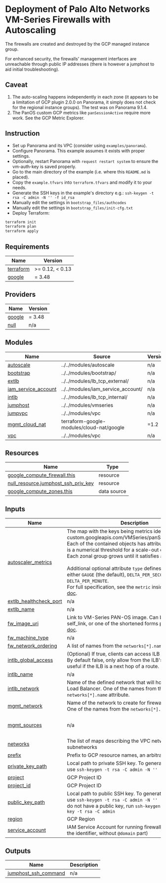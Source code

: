 # Deployment of Palo Alto Networks VM-Series Firewalls with Autoscaling

The firewalls are created and destroyed by the GCP managed instance group.

For enhanced security, the firewalls' management interfaces are unreachable through public IP addresses (there is however a jumphost to aid initial troubleshooting).

## Caveat

1. The auto-scaling happens independently in each zone (it appears to be a limitation of GCP plugin 2.0.0 on Panorama, it simply does not check for the regional instance groups). The test was on Panorama 9.1.4.
2. The PanOS custom GCP metrics like `panSessionActive` require more work. See the GCP Metric Explorer.

## Instruction

- Set up Panorama and its VPC (consider using `examples/panorama`).
- Configure Panorama. This example assumes it exists with proper settings.
- Optionally, restart Panorama with `request restart system` to ensure the vm-auth-key is saved properly.
- Go to the main directory of the example (i.e. where this `README.md` is placed).
- Copy the `example.tfvars` into `terraform.tfvars` and modify it to your needs.
- Generate the SSH keys in the example's directory e.g.: `ssh-keygen -t rsa -C admin -N '' -f id_rsa`
- Manually edit the settings in `bootstrap_files/authcodes`
- Manually edit the settings in `bootstrap_files/init-cfg.txt`
- Deploy Terraform:

```sh
terraform init
terraform plan
terraform apply
```

<!-- BEGINNING OF PRE-COMMIT-TERRAFORM DOCS HOOK -->
## Requirements

| Name | Version |
|------|---------|
| <a name="requirement_terraform"></a> [terraform](#requirement\_terraform) | >= 0.12, < 0.13 |
| <a name="requirement_google"></a> [google](#requirement\_google) | = 3.48 |

## Providers

| Name | Version |
|------|---------|
| <a name="provider_google"></a> [google](#provider\_google) | = 3.48 |
| <a name="provider_null"></a> [null](#provider\_null) | n/a |

## Modules

| Name | Source | Version |
|------|--------|---------|
| <a name="module_autoscale"></a> [autoscale](#module\_autoscale) | ../../modules/autoscale | n/a |
| <a name="module_bootstrap"></a> [bootstrap](#module\_bootstrap) | ../../modules/bootstrap/ | n/a |
| <a name="module_extlb"></a> [extlb](#module\_extlb) | ../../modules/lb_tcp_external/ | n/a |
| <a name="module_iam_service_account"></a> [iam\_service\_account](#module\_iam\_service\_account) | ../../modules/iam_service_account/ | n/a |
| <a name="module_intlb"></a> [intlb](#module\_intlb) | ../../modules/lb_tcp_internal/ | n/a |
| <a name="module_jumphost"></a> [jumphost](#module\_jumphost) | ../../modules/vmseries | n/a |
| <a name="module_jumpvpc"></a> [jumpvpc](#module\_jumpvpc) | ../../modules/vpc | n/a |
| <a name="module_mgmt_cloud_nat"></a> [mgmt\_cloud\_nat](#module\_mgmt\_cloud\_nat) | terraform-google-modules/cloud-nat/google | =1.2 |
| <a name="module_vpc"></a> [vpc](#module\_vpc) | ../../modules/vpc | n/a |

## Resources

| Name | Type |
|------|------|
| [google_compute_firewall.this](https://registry.terraform.io/providers/hashicorp/google/3.48/docs/resources/compute_firewall) | resource |
| [null_resource.jumphost_ssh_priv_key](https://registry.terraform.io/providers/hashicorp/null/latest/docs/resources/resource) | resource |
| [google_compute_zones.this](https://registry.terraform.io/providers/hashicorp/google/3.48/docs/data-sources/compute_zones) | data source |

## Inputs

| Name | Description | Type | Default | Required |
|------|-------------|------|---------|:--------:|
| <a name="input_autoscaler_metrics"></a> [autoscaler\_metrics](#input\_autoscaler\_metrics) | The map with the keys being metrics identifiers (e.g. custom.googleapis.com/VMSeries/panSessionUtilization).<br>Each of the contained objects has attribute `target` which is a numerical threshold for a scale-out or a scale-in.<br>Each zonal group grows until it satisfies all the targets.<br><br>Additional optional attribute `type` defines the metric as either `GAUGE` (the default), `DELTA_PER_SECOND`, or `DELTA_PER_MINUTE`.<br>For full specification, see the `metric` inside the [provider doc](https://registry.terraform.io/providers/hashicorp/google/latest/docs/resources/compute_autoscaler). | `map` | <pre>{<br>  "custom.googleapis.com/VMSeries/panSessionActive": {<br>    "target": 100<br>  }<br>}</pre> | no |
| <a name="input_extlb_healthcheck_port"></a> [extlb\_healthcheck\_port](#input\_extlb\_healthcheck\_port) | n/a | `number` | `80` | no |
| <a name="input_extlb_name"></a> [extlb\_name](#input\_extlb\_name) | n/a | `string` | `"as4-fw-extlb"` | no |
| <a name="input_fw_image_uri"></a> [fw\_image\_uri](#input\_fw\_image\_uri) | Link to VM-Series PAN-OS image. Can be either a full self\_link, or one of the shortened forms per the [provider doc](https://registry.terraform.io/providers/hashicorp/google/latest/docs/resources/compute_instance#image). | `string` | `"https://www.googleapis.com/compute/v1/projects/paloaltonetworksgcp-public/global/images/vmseries-byol-912"` | no |
| <a name="input_fw_machine_type"></a> [fw\_machine\_type](#input\_fw\_machine\_type) | n/a | `string` | `"n1-standard-4"` | no |
| <a name="input_fw_network_ordering"></a> [fw\_network\_ordering](#input\_fw\_network\_ordering) | A list of names from the `networks[*].name` attributes. | `list` | `[]` | no |
| <a name="input_intlb_global_access"></a> [intlb\_global\_access](#input\_intlb\_global\_access) | (Optional) If true, clients can access ILB from all regions. By default false, only allow from the ILB's local region; useful if the ILB is a next hop of a route. | `bool` | `false` | no |
| <a name="input_intlb_name"></a> [intlb\_name](#input\_intlb\_name) | n/a | `string` | `"as4-fw-intlb"` | no |
| <a name="input_intlb_network"></a> [intlb\_network](#input\_intlb\_network) | Name of the defined network that will host the Internal Load Balancer. One of the names from the `networks[*].name` attribute. | `any` | n/a | yes |
| <a name="input_mgmt_network"></a> [mgmt\_network](#input\_mgmt\_network) | Name of the network to create for firewall management. One of the names from the `networks[*].name` attribute. | `any` | n/a | yes |
| <a name="input_mgmt_sources"></a> [mgmt\_sources](#input\_mgmt\_sources) | n/a | `list(string)` | <pre>[<br>  "0.0.0.0/0"<br>]</pre> | no |
| <a name="input_networks"></a> [networks](#input\_networks) | The list of maps describing the VPC networks and subnetworks | `any` | n/a | yes |
| <a name="input_prefix"></a> [prefix](#input\_prefix) | Prefix to GCP resource names, an arbitrary string | `string` | `"as4"` | no |
| <a name="input_private_key_path"></a> [private\_key\_path](#input\_private\_key\_path) | Local path to private SSH key. To generate the key pair use `ssh-keygen -t rsa -C admin -N '' -f id_rsa` | `any` | `null` | no |
| <a name="input_project"></a> [project](#input\_project) | GCP Project ID | `string` | n/a | yes |
| <a name="input_project_id"></a> [project\_id](#input\_project\_id) | GCP Project ID | `string` | n/a | yes |
| <a name="input_public_key_path"></a> [public\_key\_path](#input\_public\_key\_path) | Local path to public SSH key. To generate the key pair use `ssh-keygen -t rsa -C admin -N '' -f id_rsa`  If you do not have a public key, run `ssh-keygen -f ~/.ssh/demo-key -t rsa -C admin` | `string` | `"id_rsa.pub"` | no |
| <a name="input_region"></a> [region](#input\_region) | GCP Region | `string` | `"europe-west4"` | no |
| <a name="input_service_account"></a> [service\_account](#input\_service\_account) | IAM Service Account for running firewall instances (just the identifier, without `@domain` part) | `string` | `"paloaltonetworks-fw"` | no |

## Outputs

| Name | Description |
|------|-------------|
| <a name="output_jumphost_ssh_command"></a> [jumphost\_ssh\_command](#output\_jumphost\_ssh\_command) | n/a |
<!-- END OF PRE-COMMIT-TERRAFORM DOCS HOOK -->
